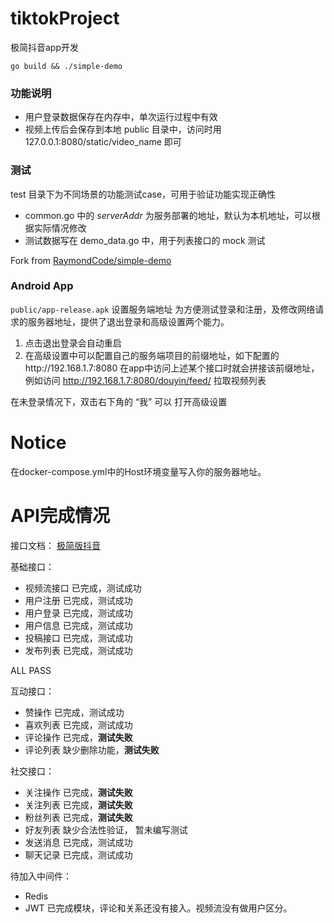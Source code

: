 # tiktokProject

极简抖音app开发

```shell
go build && ./simple-demo
```

### 功能说明

* 用户登录数据保存在内存中，单次运行过程中有效
* 视频上传后会保存到本地 public 目录中，访问时用 127.0.0.1:8080/static/video_name 即可

### 测试

test 目录下为不同场景的功能测试case，可用于验证功能实现正确性

- common.go 中的 _serverAddr_ 为服务部署的地址，默认为本机地址，可以根据实际情况修改
- 测试数据写在 demo_data.go 中，用于列表接口的 mock 测试

Fork from [RaymondCode/simple-demo](https://tiktok-go)

### Android App

`public/app-release.apk` 设置服务端地址
为方便测试登录和注册，及修改网络请求的服务器地址，提供了退出登录和高级设置两个能力。

1. 点击退出登录会自动重启
2. 在高级设置中可以配置自己的服务端项目的前缀地址，如下配置的http://192.168.1.7:8080
   在app中访问上述某个接口时就会拼接该前缀地址，例如访问 http://192.168.1.7:8080/douyin/feed/ 拉取视频列表

在未登录情况下，双击右下角的 “我” 可以 打开高级设置

# Notice

在docker-compose.yml中的Host环境变量写入你的服务器地址。

# API完成情况

接口文档： [极简版抖音](https://www.apifox.cn/apidoc/shared-09d88f32-0b6c-4157-9d07-a36d32d7a75c/)

基础接口：

* 视频流接口   已完成，测试成功
* 用户注册     已完成，测试成功
* 用户登录     已完成，测试成功
* 用户信息     已完成，测试成功
* 投稿接口     已完成，测试成功
* 发布列表     已完成，测试成功

ALL PASS

互动接口：

* 赞操作       已完成，测试成功
* 喜欢列表     已完成，测试成功
* 评论操作     已完成，**测试失败**
* 评论列表     缺少删除功能，**测试失败**

社交接口：

* 关注操作     已完成，**测试失败**
* 关注列表     已完成，**测试失败**
* 粉丝列表     已完成，**测试失败**
* 好友列表     缺少合法性验证， 暂未编写测试
* 发送消息     已完成，测试成功
* 聊天记录     已完成，测试成功

待加入中间件：

* Redis
* JWT          已完成模块，评论和关系还没有接入。视频流没有做用户区分。